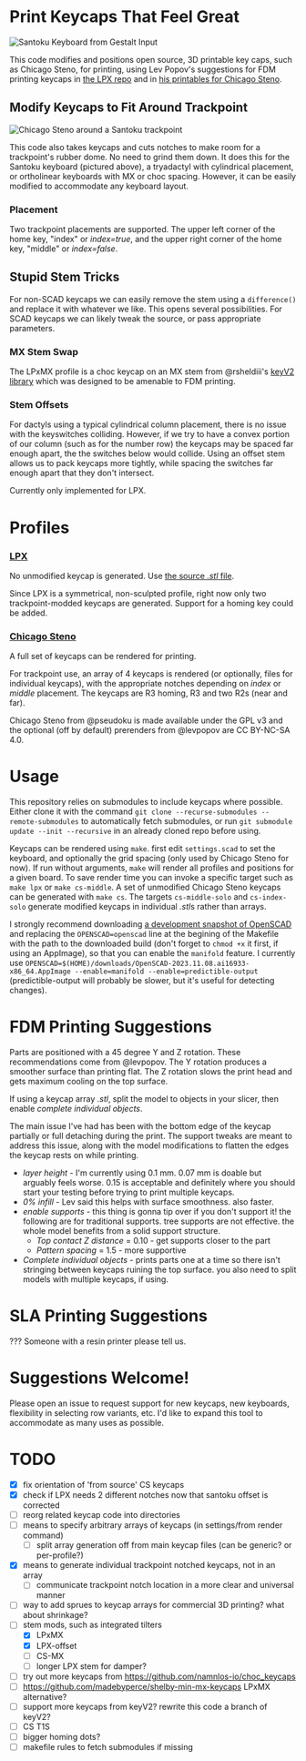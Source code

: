 # Print Keycaps That Feel Great
![Santoku Keyboard from Gestalt Input](images/santoku.jpg)

This code modifies and positions open source, 3D printable key caps, such as Chicago Steno, for printing, using Lev Popov's suggestions for FDM printing keycaps in [the LPX repo](https://github.com/levpopov/LPX) and in [his printables for Chicago Steno](https://www.printables.com/model/158865-chicago-steno-low-profile-keycaps-kailh-choc).

## Modify Keycaps to Fit Around Trackpoint
![Chicago Steno around a Santoku trackpoint](images/santoku-fit.jpg)

This code also takes keycaps and cuts notches to make room for a trackpoint's rubber dome. No need to grind them down. It does this for the Santoku keyboard (pictured above), a tryadactyl with cylindrical placement, or ortholinear keyboards with MX or choc spacing. However, it can be easily modified to accommodate any keyboard layout.

### Placement
Two trackpoint placements are supported. The upper left corner of the home key, "index" or *index=true*, and the upper right corner of the home key, "middle" or *index=false*.

## Stupid Stem Tricks
For non-SCAD keycaps we can easily remove the stem using a `difference()` and replace it with whatever we like. This opens several possibilities. For SCAD keycaps we can likely tweak the source, or pass appropriate parameters.

### MX Stem Swap
The LPxMX profile is a choc keycap on an MX stem from @rsheldiii's [keyV2 library](https://github.com/rsheldiii/KeyV2.git) which was designed to be amenable to FDM printing.

### Stem Offsets
For dactyls using a typical cylindrical column placement, there is no issue with the keyswitches colliding. However, if we try to have a convex portion of our column (such as for the number row) the keycaps may be spaced far enough apart, the the switches below would collide. Using an offset stem allows us to pack keycaps more tightly, while spacing the switches far enough apart that they don't intersect.

Currently only implemented for LPX.

# Profiles
### [LPX](https://github.com/levpopov/LPX)
No unmodified keycap is generated. Use [the source *.stl* file](https://github.com/levpopov/LPX/blob/main/LPX.stl).

Since LPX is a symmetrical, non-sculpted profile, right now only two trackpoint-modded keycaps are generated. Support for a homing key could be added.

### [Chicago Steno](https://github.com/pseudoku/PseudoMakeMeKeyCapProfiles)
A full set of keycaps can be rendered for printing.

For trackpoint use, an array of 4 keycaps is rendered (or optionally, files for individual keycaps), with the appropriate notches depending on *index* or *middle* placement. The keycaps are R3 homing, R3 and two R2s (near and far).

Chicago Steno from @pseudoku is made available under the GPL v3 and the optional (off by default) prerenders from @levpopov are CC BY-NC-SA 4.0.

# Usage
This repository relies on submodules to include keycaps where possible. Either clone it with the command `git clone --recurse-submodules --remote-submodules` to automatically fetch submodules, or run `git submodule update --init --recursive` in an already cloned repo before using.

Keycaps can be rendered using `make`. first edit `settings.scad` to set the keyboard, and optionally the grid spacing (only used by Chicago Steno for now). If run without arguments, `make` will render all profiles and positions for a given board. To save render time you can invoke a specific target such as `make lpx` or `make cs-middle`. A set of unmodified Chicago Steno keycaps can be generated with `make cs`. The targets `cs-middle-solo` and `cs-index-solo` generate modified keycaps in individual *.stl*s rather than arrays.

I strongly recommend downloading [a development snapshot of OpenSCAD](https://openscad.org/downloads.html#snapshots) and replacing the `OPENSCAD=openscad` line at the begining of the Makefile with the path to the downloaded build (don't forget to `chmod +x` it first, if using an AppImage), so that you can enable the `manifold` feature. I currently use `OPENSCAD=$(HOME)/downloads/OpenSCAD-2023.11.08.ai16933-x86_64.AppImage --enable=manifold --enable=predictible-output` (predictible-output will probably be slower, but it's useful for detecting changes).

# FDM Printing Suggestions
Parts are positioned with a 45 degree Y and Z rotation. These recommendations come from @levpopov. The Y rotation produces a smoother surface than printing flat. The Z rotation slows the print head and gets maximum cooling on the top surface.

If using a keycap array *.stl*, split the model to objects in your slicer, then enable *complete individual objects*.

The main issue I've had has been with the bottom edge of the keycap partially or full detaching during the print. The support tweaks are meant to address this issue, along with the model modifications to flatten the edges the keycap rests on while printing.

  - *layer height* - I'm currently using 0.1 mm. 0.07 mm is doable but arguably feels worse. 0.15 is acceptable and definitely where you should start your testing before trying to print multiple keycaps.
  - *0% infill* - Lev said this helps with surface smoothness. also faster.
  - *enable supports* - this thing is gonna tip over if you don't support it! the following are for traditional supports. tree supports are not effective. the whole model benefits from a solid support structure.
    - *Top contact Z distance* = 0.10 - get supports closer to the part
	- *Pattern spacing* = 1.5 - more supportive
  - *Complete individual objects* - prints parts one at a time so there isn't stringing between keycaps ruining the top surface. you also need to split models with multiple keycaps, if using.

# SLA Printing Suggestions
??? Someone with a resin printer please tell us.

# Suggestions Welcome!
Please open an issue to request support for new keycaps, new keyboards, flexibility in selecting row variants, etc. I'd like to expand this tool to accommodate as many uses as possible.

# TODO
  - [x] fix orientation of 'from source' CS keycaps
  - [x] check if LPX needs 2 different notches now that santoku offset is corrected
  - [ ] reorg related keycap code into directories
  - [ ] means to specify arbitrary arrays of keycaps (in settings/from render command)
    - [ ] split array generation off from main keycap files (can be generic? or per-profile?)
  - [x] means to generate individual trackpoint notched keycaps, not in an array
    - [ ] communicate trackpoint notch location in a more clear and universal manner
  - [ ] way to add sprues to keycap arrays for commercial 3D printing? what about shrinkage?
  - [ ] stem mods, such as integrated tilters
	- [x] LPxMX
    - [x] LPX-offset
    - [ ] CS-MX
    - [ ] longer LPX stem for damper?
  - [ ] try out more keycaps from https://github.com/namnlos-io/choc_keycaps
  - [ ] https://github.com/madebyperce/shelby-min-mx-keycaps LPxMX alternative?
  - [ ] support more keycaps from keyV2? rewrite this code a branch of keyV2?
  - [ ] CS T1S
  - [ ] bigger homing dots?
  - [ ] makefile rules to fetch submodules if missing
